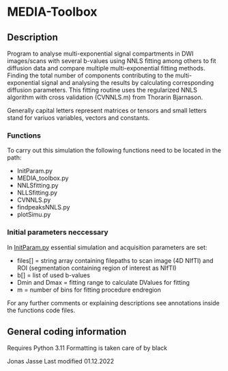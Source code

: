 ﻿# MEDIA-Toolbox

## Description

Program to analyse multi-exponential signal compartments in DWI images/scans with several b-values using NNLS fitting among others to fit diffusion data and compare multiple multi-exponential fitting methods. Finding the total number of components contributing to the multi-exponential signal and analysing the results by calculating corresponding diffusion parameters.
This fitting routine uses the regularized NNLS algorithm with cross validation (CVNNLS.m) from Thorarin Bjarnason.

Generally capital letters represent matrices or tensors and small letters stand for variuos variables, vectors and constants.

### Functions
To carry out this simulation the following functions need to be located in the path:
* InitParam.py
* MEDIA_toolbox.py
* NNLSfitting.py
* NLLSfitting.py
* CVNNLS.py
* findpeaksNNLS.py
* plotSimu.py

### Initial parameters neccessary
In [InitParam.py](InitParam.py) essential simulation and acquisition parameters are set:
* files[] = string array containing filepaths to scan image (4D NIfTI) and ROI (segmentation containing region of interest as NIfTI)
* b[] = list of used b-values
* Dmin and Dmax = fitting range to calculate DValues for fitting 
* m = number of bins for fitting procedure endregion

For any further comments or explaining descriptions see annotations
inside the functions code files.

## General coding information
Requires Python 3.11
Formatting is taken care of by black


Jonas Jasse
Last modified 01.12.2022
